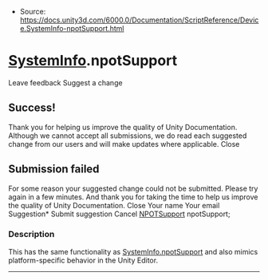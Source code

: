 * Source: https://docs.unity3d.com/6000.0/Documentation/ScriptReference/Device.SystemInfo-npotSupport.html

#  [SystemInfo](https://docs.unity3d.com/6000.0/Documentation/ScriptReference/Device.SystemInfo.html).npotSupport
Leave feedback
Suggest a change
## Success!
Thank you for helping us improve the quality of Unity Documentation. Although we cannot accept all submissions, we do read each suggested change from our users and will make updates where applicable.
Close
## Submission failed
For some reason your suggested change could not be submitted. Please <a>try again</a> in a few minutes. And thank you for taking the time to help us improve the quality of Unity Documentation.
Close
Your name Your email Suggestion* Submit suggestion
Cancel
[NPOTSupport](https://docs.unity3d.com/6000.0/Documentation/ScriptReference/NPOTSupport.html) npotSupport; 
### Description
This has the same functionality as [SystemInfo.npotSupport](https://docs.unity3d.com/6000.0/Documentation/ScriptReference/SystemInfo-npotSupport.html) and also mimics platform-specific behavior in the Unity Editor.
* * *
